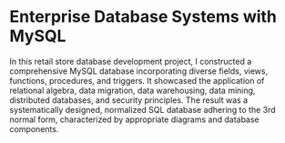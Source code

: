 # Enterprise Database Systems with MySQL
In this retail store database development project, I constructed a comprehensive MySQL database incorporating diverse fields, views, functions, procedures, and triggers. It showcased the application of relational algebra, data migration, data warehousing, data mining, distributed databases, and security principles. The result was a systematically designed, normalized SQL database adhering to the 3rd normal form, characterized by appropriate diagrams and database components.
